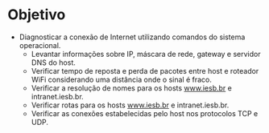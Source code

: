 # Objetivo

- Diagnosticar a conexão de Internet utilizando comandos do sistema operacional.
  - Levantar informações sobre IP, máscara de rede, gateway e servidor DNS do host.
  - Verificar tempo de reposta e perda de pacotes entre host e roteador WiFi considerando uma distância onde o sinal é fraco.
  - Verificar a resolução de nomes para os hosts www.iesb.br e intranet.iesb.br.
  - Verificar rotas para os hosts www.iesb.br e intranet.iesb.br.
  - Verificar as conexões estabelecidas pelo host nos protocolos TCP e UDP.
